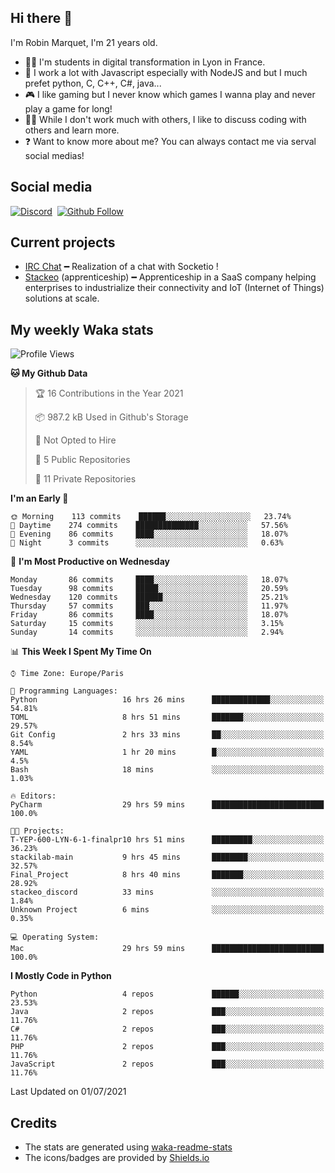 ## Hi there 👋

I'm Robin Marquet, I'm 21 years old.

- 👨‍💻 I'm students in digital transformation in Lyon in France.
- 🌱 I work a lot with Javascript especially with NodeJS and but I much prefet python, C, C++, C#, java...
- 🎮 I like gaming but I never know which games I wanna play and never play a game for long!
- 👯‍♀️ While I don't work much with others, I like to discuss coding with others and learn more.
- ❓ Want to know more about me? You can always contact me via serval social medias!

## Social media

[![Discord](https://img.shields.io/discord/759460462105854022?label=rmarquet%232048&style=for-the-badge&logo=discord&logoColor=ffffff)](https://github.com/rmarquet21)
‎‎ [![Github Follow](https://img.shields.io/github/followers/rmarquet21?logo=github&logoColor=ffffff&style=for-the-badge)](https://github.com/rmarquet21)

## Current projects

- [IRC Chat](https://socket.io/) ━ Realization of a chat with Socketio !
- [Stackeo](https://www.stackeo.io/) (apprenticeship) ━ Apprenticeship in a SaaS company helping enterprises to industrialize their connectivity and IoT (Internet of Things) solutions at scale.

## My weekly Waka stats

<!--START_SECTION:waka-->
![Profile Views](http://img.shields.io/badge/Profile%20Views-2-blue)

**🐱 My Github Data** 

> 🏆 16 Contributions in the Year 2021
 > 
> 📦 987.2 kB Used in Github's Storage 
 > 
> 🚫 Not Opted to Hire
 > 
> 📜 5 Public Repositories 
 > 
> 🔑 11 Private Repositories  
 > 
**I'm an Early 🐤** 

```text
🌞 Morning    113 commits    ██████░░░░░░░░░░░░░░░░░░░   23.74% 
🌆 Daytime    274 commits    ██████████████░░░░░░░░░░░   57.56% 
🌃 Evening    86 commits     ████░░░░░░░░░░░░░░░░░░░░░   18.07% 
🌙 Night      3 commits      ░░░░░░░░░░░░░░░░░░░░░░░░░   0.63%

```
📅 **I'm Most Productive on Wednesday** 

```text
Monday       86 commits     ████░░░░░░░░░░░░░░░░░░░░░   18.07% 
Tuesday      98 commits     █████░░░░░░░░░░░░░░░░░░░░   20.59% 
Wednesday    120 commits    ██████░░░░░░░░░░░░░░░░░░░   25.21% 
Thursday     57 commits     ███░░░░░░░░░░░░░░░░░░░░░░   11.97% 
Friday       86 commits     ████░░░░░░░░░░░░░░░░░░░░░   18.07% 
Saturday     15 commits     ░░░░░░░░░░░░░░░░░░░░░░░░░   3.15% 
Sunday       14 commits     ░░░░░░░░░░░░░░░░░░░░░░░░░   2.94%

```


📊 **This Week I Spent My Time On** 

```text
⌚︎ Time Zone: Europe/Paris

💬 Programming Languages: 
Python                   16 hrs 26 mins      █████████████░░░░░░░░░░░░   54.81% 
TOML                     8 hrs 51 mins       ███████░░░░░░░░░░░░░░░░░░   29.57% 
Git Config               2 hrs 33 mins       ██░░░░░░░░░░░░░░░░░░░░░░░   8.54% 
YAML                     1 hr 20 mins        █░░░░░░░░░░░░░░░░░░░░░░░░   4.5% 
Bash                     18 mins             ░░░░░░░░░░░░░░░░░░░░░░░░░   1.03%

🔥 Editors: 
PyCharm                  29 hrs 59 mins      █████████████████████████   100.0%

🐱‍💻 Projects: 
T-YEP-600-LYN-6-1-finalpr10 hrs 51 mins      █████████░░░░░░░░░░░░░░░░   36.23% 
stackilab-main           9 hrs 45 mins       ████████░░░░░░░░░░░░░░░░░   32.57% 
Final_Project            8 hrs 40 mins       ███████░░░░░░░░░░░░░░░░░░   28.92% 
stackeo_discord          33 mins             ░░░░░░░░░░░░░░░░░░░░░░░░░   1.84% 
Unknown Project          6 mins              ░░░░░░░░░░░░░░░░░░░░░░░░░   0.35%

💻 Operating System: 
Mac                      29 hrs 59 mins      █████████████████████████   100.0%

```

**I Mostly Code in Python** 

```text
Python                   4 repos             ██████░░░░░░░░░░░░░░░░░░░   23.53% 
Java                     2 repos             ███░░░░░░░░░░░░░░░░░░░░░░   11.76% 
C#                       2 repos             ███░░░░░░░░░░░░░░░░░░░░░░   11.76% 
PHP                      2 repos             ███░░░░░░░░░░░░░░░░░░░░░░   11.76% 
JavaScript               2 repos             ███░░░░░░░░░░░░░░░░░░░░░░   11.76%

```



 Last Updated on 01/07/2021
<!--END_SECTION:waka-->

## Credits

- The stats are generated using [waka-readme-stats](https://github.com/anmol098/waka-readme-stats)
- The icons/badges are provided by [Shields.io](https://shields.io/)
